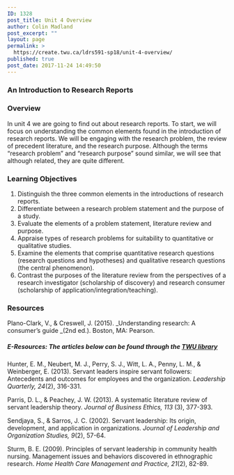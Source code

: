 ```yaml
---
ID: 1328
post_title: Unit 4 Overview
author: Colin Madland
post_excerpt: ""
layout: page
permalink: >
  https://create.twu.ca/ldrs591-sp18/unit-4-overview/
published: true
post_date: 2017-11-24 14:49:50
---
```

### An Introduction to Research Reports

### Overview

In unit 4 we are going to find out about research reports. To start, we will focus on understanding the common elements found in the introduction of research reports. We will be engaging with the research problem, the review of precedent literature, and the research purpose. Although the terms “research problem” and “research purpose” sound similar, we will see that although related, they are quite different.

### Learning Objectives

1. Distinguish the three common elements in the introductions of research reports.
2. Differentiate between a research problem statement and the purpose of a study.
3. Evaluate the elements of a problem statement, literature review and purpose.
4. Appraise types of research problems for suitability to quantitative or qualitative studies.
5. Examine the elements that comprise quantitative research questions (research questions and hypotheses) and qualitative research questions (the central phenomenon).
6. Contrast the purposes of the literature review from the perspectives of a research investigator (scholarship of discovery) and research consumer (scholarship of application/integration/teaching).

### Resources

Plano-Clark, V., &amp; Creswell, J. (2015). _Understanding research: A consumer’s guide _(2nd ed.). Boston, MA: Pearson.

##### E-Resources: The articles below can be found through the <a href="https://www.twu.ca/library">TWU library</a>

Hunter, E. M., Neubert, M. J., Perry, S. J., Witt, L. A., Penny, L. M., &amp; Weinberger, E. (2013). Servant leaders inspire servant followers: Antecedents and outcomes for employees and the organization. _Leadership Quarterly, 24_(2), 316-331.

Parris, D. L., &amp; Peachey, J. W. (2013). A systematic literature review of servant leadership theory. _Journal of Business Ethics, 113_ (3), 377-393.

Sendjaya, S., &amp; Sarros, J. C. (2002). Servant leadership: Its origin, development, and application in organizations. _Journal of Leadership and Organization Studies, 9_(2), 57-64.

Sturm, B. E. (2009). Principles of servant leadership in community health nursing. Management issues and behaviors discovered in ethnographic research. _Home Health Care Management and Practice, 21_(2), 82-89.